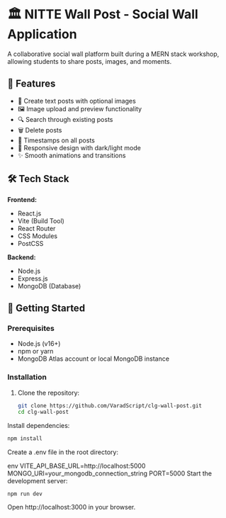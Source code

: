 # 🏛️ NITTE Wall Post - Social Wall Application

A collaborative social wall platform built during a MERN stack workshop, allowing students to share posts, images, and moments.


## 🌟 Features

- 📝 Create text posts with optional images
- 🖼️ Image upload and preview functionality
- 🔍 Search through existing posts
- 🗑️ Delete posts
- 📅 Timestamps on all posts
- 🎨 Responsive design with dark/light mode
- ✨ Smooth animations and transitions

## 🛠️ Tech Stack

**Frontend:**
- React.js
- Vite (Build Tool)
- React Router
- CSS Modules
- PostCSS

**Backend:**
- Node.js
- Express.js
- MongoDB (Database)

## 🚀 Getting Started

### Prerequisites
- Node.js (v16+)
- npm or yarn
- MongoDB Atlas account or local MongoDB instance

### Installation
1. Clone the repository:
   ```bash
   git clone https://github.com/VaradScript/clg-wall-post.git
   cd clg-wall-post
Install dependencies:

```bash
npm install
```
Create a .env file in the root directory:

env
VITE_API_BASE_URL=http://localhost:5000
MONGO_URI=your_mongodb_connection_string
PORT=5000
Start the development server:

```
npm run dev
```
Open http://localhost:3000 in your browser.
